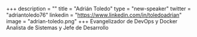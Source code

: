 +++
description = ""
title = "Adrián Toledo"
type = "new-speaker"
twitter = "adriantoledo76"
linkedin = "https://www.linkedin.com/in/toledoadrian"
image = "adrian-toledo.png"
+++
Evangelizador de DevOps y Docker Analista de Sistemas y Jefe de Desarrollo